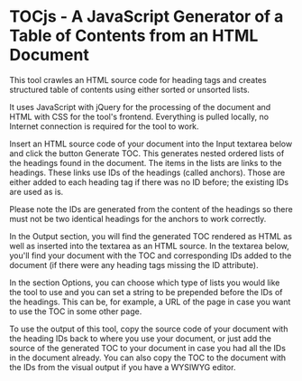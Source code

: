 # TOCjs - A JavaScript Generator of a Table of Contents from an HTML Document
This tool crawles an HTML source code for heading tags and creates structured table of contents using either sorted or unsorted lists.

It uses JavaScript with jQuery for the processing of the document and HTML with CSS for the tool's frontend. Everything is pulled locally, no Internet connection is required for the tool to work.

Insert an HTML source code of your document into the Input textarea below and click the button Generate TOC. This generates nested ordered lists of the headings found in the document. The items in the lists are links to the headings. These links use IDs of the headings (called anchors). Those are either added to each heading tag if there was no ID before; the existing IDs are used as is.

Please note the IDs are generated from the content of the headings so there must not be two identical headings for the anchors to work correctly.

In the Output section, you will find the generated TOC rendered as HTML as well as inserted into the textarea as an HTML source. In the textarea below, you'll find your document with the TOC and corresponding IDs added to the document (if there were any heading tags missing the ID attribute).

In the section Options, you can choose which type of lists you would like the tool to use and you can set a string to be prepended before the IDs of the headings. This can be, for example, a URL of the page in case you want to use the TOC in some other page.

To use the output of this tool, copy the source code of your document with the heading IDs back to where you use your document, or just add the source of the generated TOC to your document in case you had all the IDs in the document already. You can also copy the TOC to the document with the IDs from the visual output if you have a WYSIWYG editor.

